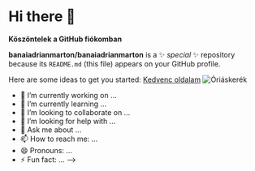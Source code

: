 # Hi there 👋
**Köszöntelek a GitHub fiókomban**

**banaiadrianmarton/banaiadrianmarton** is a ✨ _special_ ✨ repository because its `README.md` (this file) appears on your GitHub profile.

Here are some ideas to get you started:
[Kedvenc oldalam](https://genshin.gg/)
![Óriáskerék](image.jpg)
- 🔭 I’m currently working on ...
- 🌱 I’m currently learning ...
- 👯 I’m looking to collaborate on ...
- 🤔 I’m looking for help with ...
- 💬 Ask me about ...
- 📫 How to reach me: ...
- 😄 Pronouns: ...
- ⚡ Fun fact: ...
-->

